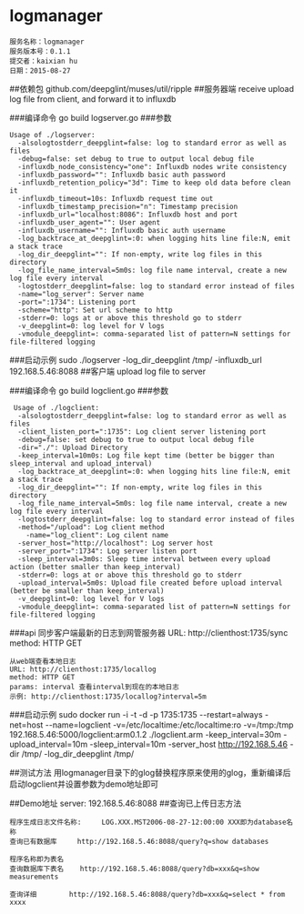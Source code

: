 # logmanager
```
服务名称：logmanager
服务版本号：0.1.1
提交者：kaixian hu
日期：2015-08-27
```

##依赖包
	github.com/deepglint/muses/util/ripple
##服务器端
	receive upload log file from client, and forward it to influxdb

###编译命令
	go build logserver.go
###参数
```
Usage of ./logserver:
  -alsologtostderr_deepglint=false: log to standard error as well as files
  -debug=false: set debug to true to output local debug file
  -influxdb_node_consistency="one": Influxdb nodes write consistency
  -influxdb_password="": Influxdb basic auth password
  -influxdb_retention_policy="3d": Time to keep old data before clean it
  -influxdb_timeout=10s: Influxdb request time out 
  -influxdb_timestamp_precision="n": Timestamp precision
  -influxdb_url="localhost:8086": Influxdb host and port
  -influxdb_user_agent="": User agent
  -influxdb_username="": Influxdb basic auth username
  -log_backtrace_at_deepglint=:0: when logging hits line file:N, emit a stack trace
  -log_dir_deepglint="": If non-empty, write log files in this directory
  -log_file_name_interval=5m0s: log file name interval, create a new log file every interval
  -logtostderr_deepglint=false: log to standard error instead of files
  -name="log_server": Server name
  -port=":1734": Listening port
  -scheme="http": Set url scheme to http
  -stderr=0: logs at or above this threshold go to stderr
  -v_deepglint=0: log level for V logs
  -vmodule_deepglint=: comma-separated list of pattern=N settings for file-filtered logging
```
###启动示例
	sudo ./logserver -log_dir_deepglint /tmp/ -influxdb_url 192.168.5.46:8088
##客户端
	upload log file to server

###编译命令
	go build logclient.go
###参数
```
 Usage of ./logclient:
  -alsologtostderr_deepglint=false: log to standard error as well as files
  -client_listen_port=":1735": Log client server listening port
  -debug=false: set debug to true to output local debug file
  -dir="./": Upload Directory
  -keep_interval=10m0s: Log file kept time (better be bigger than sleep_interval and upload_interval)
  -log_backtrace_at_deepglint=:0: when logging hits line file:N, emit a stack trace
  -log_dir_deepglint="": If non-empty, write log files in this directory
  -log_file_name_interval=5m0s: log file name interval, create a new log file every interval
  -logtostderr_deepglint=false: log to standard error instead of files
  -method="/upload": Log client method
    -name="log_client": Log cilent name
  -server_host="http://localhost": Log server host
  -server_port=":1734": Log server listen port
  -sleep_interval=3m0s: Sleep time interval between every upload action (better smaller than keep_interval)
  -stderr=0: logs at or above this threshold go to stderr
  -upload_interval=5m0s: Upload file created before upload interval (better be smaller than keep_interval)
  -v_deepglint=0: log level for V logs
  -vmodule_deepglint=: comma-separated list of pattern=N settings for file-filtered logging
```
###api
	同步客户端最新的日志到网管服务器
	URL: http://clienthost:1735/sync
	method: HTTP GET
	
	从web端查看本地日志
	URL: http://clienthost:1735/locallog
  	method: HTTP GET
  	params: interval 查看interval到现在的本地日志 
  	示例: http://clienthost:1735/locallog?interval=5m
	
	
###启动示例
	sudo docker run -i -t -d -p 1735:1735 --restart=always -net=host --name=logclient -v=/etc/localtime:/etc/localtime:ro -v=/tmp:/tmp 192.168.5.46:5000/logclient:arm0.1.2 ./logclient.arm -keep_interval=30m -upload_interval=10m -sleep_interval=10m -server_host http://192.168.5.46 -dir /tmp/ -log_dir_deepglint /tmp/	
	
##测试方法
	用logmanager目录下的glog替换程序原来使用的glog，重新编译后启动logclient并设置参数为demo地址即可

##Demo地址
	server: 192.168.5.46:8088
##查询已上传日志方法
```
程序生成日志文件名称: 	LOG.XXX.MST2006-08-27-12:00:00 XXX即为database名称
查询已有数据库		http://192.168.5.46:8088/query?q=show databases

程序名称即为表名
查询数据库下表名	http://192.168.5.46:8088/query?db=xxx&q=show measurements

查询详细		http://192.168.5.46:8088/query?db=xxx&q=select * from xxxx
```
